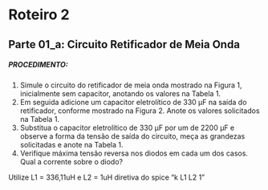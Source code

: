 # Roteiro 2

## Parte 01_a: Circuito Retificador de Meia Onda

##### PROCEDIMENTO:

1. Simule o circuito do retificador de meia onda mostrado na Figura 1, inicialmente sem capacitor, anotando os valores na Tabela 1.
2. Em seguida adicione um capacitor eletrolítico de 330 µF na saída do retificador, conforme mostrado na Figura 2. Anote os valores solicitados na Tabela 1.
3. Substitua o capacitor eletrolítico de 330 µF por um de 2200 µF e observe a forma da tensão de saída do circuito, meça as grandezas solicitadas e anote na Tabela 1.
4. Verifique máxima tensão reversa nos diodos em cada um dos casos. Qual a corrente sobre o diodo?

Utilize L1 = 336,11uH e L2 = 1uH diretiva do spice “k L1 L2 1”
